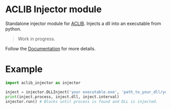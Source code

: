 # ACLIB Injector module

Standalone injector module for [ACLIB](https://github.com/ACLIB/ACLIB).
Injects a dll into an executable from python.

> Work in progress.

Follow the [Documentation](https://github.com/ACLIB/Documentation) for more details.

# Example

```python
import aclib_injector as injector

inject = injector.DLLInject('your executable.exe', 'path_to_your_dll/your_dll.dll', 1000)
print(inject.process, inject.dll, inject.interval)
injector.run() # Blocks until process is found and DLL is injected.
```

